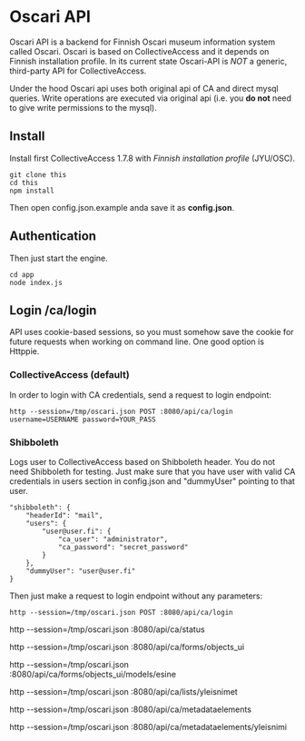 
# Oscari API

Oscari API is a backend for Finnish Oscari museum information system called Oscari. Oscari is based on CollectiveAccess and it depends on Finnish installation profile. In its current state Oscari-API is *NOT* a generic, third-party API for CollectiveAccess.


Under the hood Oscari api uses both original api of CA and direct mysql queries. Write operations are executed via original api (i.e. you **do not** need to give write permissions to the mysql). 



## Install

Install first CollectiveAccess 1.7.8 with *Finnish installation profile* (JYU/OSC). 

    git clone this
    cd this
    npm install

Then open config.json.example anda save it as **config.json**.

## Authentication



    
Then just start the engine.

    cd app
    node index.js


## Login /ca/login

API uses cookie-based sessions, so you must somehow save the cookie for future requests when working on command line. One good option is Httppie.

### CollectiveAccess (default)

In order to login with CA credentials, send a request to login endpoint:

	http --session=/tmp/oscari.json POST :8080/api/ca/login username=USERNAME password=YOUR_PASS


### Shibboleth
Logs user to CollectiveAccess based on Shibboleth header. You do not need Shibboleth for testing. Just make sure that you have user with valid CA credentials in users section in config.json and "dummyUser" pointing to that user.

	"shibboleth": {
		"headerId": "mail",
		"users": {
			"user@user.fi": {
				"ca_user": "administrator",
				"ca_password": "secret_password" 
			}
		},
		"dummyUser": "user@user.fi"
	}

Then just make a request to login endpoint without any parameters:

	http --session=/tmp/oscari.json POST :8080/api/ca/login




http --session=/tmp/oscari.json :8080/api/ca/status

http --session=/tmp/oscari.json :8080/api/ca/forms/objects_ui

http --session=/tmp/oscari.json :8080/api/ca/forms/objects_ui/models/esine

http --session=/tmp/oscari.json :8080/api/ca/lists/yleisnimet

http --session=/tmp/oscari.json :8080/api/ca/metadataelements

http --session=/tmp/oscari.json :8080/api/ca/metadataelements/yleisnimi





